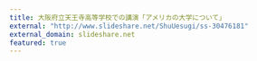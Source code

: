 ```yaml
---
title: 大阪府立天王寺高等学校での講演「アメリカの大学について」
external: "http://www.slideshare.net/ShuUesugi/ss-30476181"
external_domain: slideshare.net
featured: true
---
```

